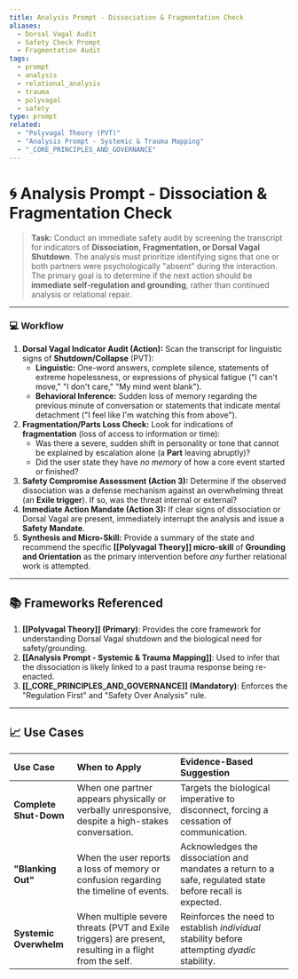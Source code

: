 ```yaml
---
title: Analysis Prompt - Dissociation & Fragmentation Check
aliases:
  - Dorsal Vagal Audit
  - Safety Check Prompt
  - Fragmentation Audit
tags:
  - prompt
  - analysis
  - relational_analysis
  - trauma
  - polyvagal
  - safety
type: prompt
related:
  - "Polyvagal Theory (PVT)"
  - "Analysis Prompt - Systemic & Trauma Mapping"
  - "_CORE_PRINCIPLES_AND_GOVERNANCE"
---
```


<!-- @format -->

# 🌀 Analysis Prompt - Dissociation & Fragmentation Check

> **Task:** Conduct an immediate safety audit by screening the transcript for indicators of **Dissociation, Fragmentation, or Dorsal Vagal Shutdown**. The analysis must prioritize identifying signs that one or both partners were psychologically "absent" during the interaction. The primary goal is to determine if the next action should be **immediate self-regulation and grounding**, rather than continued analysis or relational repair.

---

### 💻 Workflow

1.  **Dorsal Vagal Indicator Audit (Action):** Scan the transcript for linguistic signs of **Shutdown/Collapse** (PVT):
    - **Linguistic:** One-word answers, complete silence, statements of extreme hopelessness, or expressions of physical fatigue ("I can't move," "I don't care," "My mind went blank").
    - **Behavioral Inference:** Sudden loss of memory regarding the previous minute of conversation or statements that indicate mental detachment ("I feel like I'm watching this from above").
2.  **Fragmentation/Parts Loss Check:** Look for indications of **fragmentation** (loss of access to information or time):
    - Was there a severe, sudden shift in personality or tone that cannot be explained by escalation alone (a **Part** leaving abruptly)?
    - Did the user state they have _no memory_ of how a core event started or finished?
3.  **Safety Compromise Assessment (Action 3):** Determine if the observed dissociation was a defense mechanism against an overwhelming threat (an **Exile trigger**). If so, was the threat internal or external?
4.  **Immediate Action Mandate (Action 3):** If clear signs of dissociation or Dorsal Vagal are present, immediately interrupt the analysis and issue a **Safety Mandate**.
5.  **Synthesis and Micro-Skill:** Provide a summary of the state and recommend the specific **[[Polyvagal Theory]] micro-skill** of **Grounding and Orientation** as the primary intervention before _any_ further relational work is attempted.

---

## 📚 Frameworks Referenced

1.  **[[Polyvagal Theory]] (Primary)**: Provides the core framework for understanding Dorsal Vagal shutdown and the biological need for safety/grounding.
2.  **[[Analysis Prompt - Systemic & Trauma Mapping]]**: Used to infer that the dissociation is likely linked to a past trauma response being re-enacted.
3.  **[[_CORE_PRINCIPLES_AND_GOVERNANCE]] (Mandatory)**: Enforces the "Regulation First" and "Safety Over Analysis" rule.

---

## 📈 Use Cases

| Use Case               | When to Apply                                                                                           | Evidence-Based Suggestion                                                                                 |
| :--------------------- | :------------------------------------------------------------------------------------------------------ | :-------------------------------------------------------------------------------------------------------- |
| **Complete Shut-Down** | When one partner appears physically or verbally unresponsive, despite a high-stakes conversation.       | Targets the biological imperative to disconnect, forcing a cessation of communication.                    |
| **"Blanking Out"**     | When the user reports a loss of memory or confusion regarding the timeline of events.                   | Acknowledges the dissociation and mandates a return to a safe, regulated state before recall is expected. |
| **Systemic Overwhelm** | When multiple severe threats (PVT and Exile triggers) are present, resulting in a flight from the self. | Reinforces the need to establish _individual_ stability before attempting _dyadic_ stability.             |
